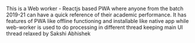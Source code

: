 This is a Web worker - Reactjs based PWA where anyone from the batch 2019-21 can have a quick reference of their academic performance.
It has features of PWA like offline functioning and installable like native app while web-worker is used to do processing in different thread keeping main UI thread relaxed by Sakshi Abhishek
